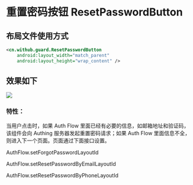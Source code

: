 # 重置密码按钮 ResetPasswordButton

## 布局文件使用方式

```xml
<cn.withub.guard.ResetPasswordButton
    android:layout_width="match_parent"
    android:layout_height="wrap_content" />
```

## 效果如下

![](./images/reset_password_button.png)

### 特性：
当用户点击时，如果 Auth Flow 里面已经有必要的信息，如邮箱地址和验证码，该组件会向 Authing 服务器发起重置密码请求；如果 Auth Flow 里面信息不全，则进入下一个页面。页面通过下面接口设置。

AuthFlow.setForgotPasswordLayoutId

AuthFlow.setResetPasswordByEmailLayoutId

AuthFlow.setResetPasswordByPhoneLayoutId
